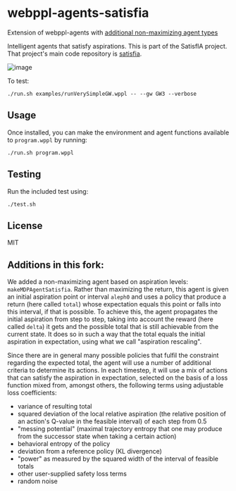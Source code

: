 # webppl-agents-satisfia

Extension of webppl-agents with [additional non-maximizing agent types](/src/agents/makeMDPAgentSatisfia.wppl)

Intelligent agents that satisfy aspirations. This is part of the SatisfIA project. That project's main code repository is [satisfia](https://github.com/pik-gane/satisfia).

![image](https://github.com/pik-gane/webppl-agents-satisfia/assets/22815964/00ddc643-710b-42cc-b1a5-cde382fe1d3f)

To test:
```
./run.sh examples/runVerySimpleGW.wppl -- --gw GW3 --verbose
```


## Usage

Once installed, you can make the environment and agent functions available to `program.wppl` by running:

    ./run.sh program.wppl

## Testing

Run the included test using:

    ./test.sh

## License

MIT

## Additions in this fork:

We added a non-maximizing agent based on aspiration levels: `makeMDPAgentSatisfia`.
Rather than maximizing the return, this agent is given an initial aspiration point or interval `aleph0` and uses a policy that produce a return (here called `total`) whose expectation equals this point or falls into this interval, if that is possible.
To achieve this, the agent propagates the initial aspiration from step to step, taking into account the reward (here called `delta`) it gets and the possible total that is still achievable from the current state. It does so in such a way that the total equals the initial aspiration in expectation, using what we call "aspiration rescaling". 

Since there are in general many possible policies that fulfil the constraint regarding the expected total, the agent will use a number of additional criteria to determine its actions.
In each timestep, it will use a mix of actions that can satisfy the aspiration in expectation, selected on the basis of a loss function mixed from, amongst others, the following terms using adjustable loss coefficients:
- variance of resulting total
- squared deviation of the local relative aspiration (the relative position of an action's Q-value in the feasible interval) of each step from 0.5
- "messing potential" (maximal trajectory entropy that one may produce from the successor state when taking a certain action)
- behavioral entropy of the policy
- deviation from a reference policy (KL divergence)
- "power" as measured by the squared width of the interval of feasible totals
- other user-supplied safety loss terms
- random noise

